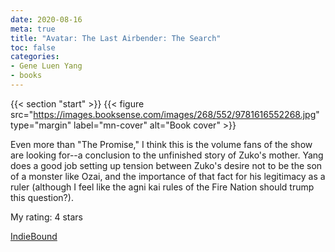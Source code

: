 ```yaml
---
date: 2020-08-16
meta: true
title: "Avatar: The Last Airbender: The Search"
toc: false
categories:
- Gene Luen Yang
- books
---
```


{{< section "start" >}}
{{< figure src="https://images.booksense.com/images/268/552/9781616552268.jpg" type="margin" label="mn-cover" alt="Book cover" >}}

Even more than "The Promise," I think this is the volume fans of the show are looking for--a conclusion to the unfinished story of Zuko's mother. Yang does a good job setting up tension between Zuko's desire not to be the son of a monster like Ozai, and the importance of that fact for his legitimacy as a ruler (although I feel like the agni kai rules of the Fire Nation should trump this question?). 

My rating: 4 stars  

[IndieBound](https://www.indiebound.org/book/9781616552268)
